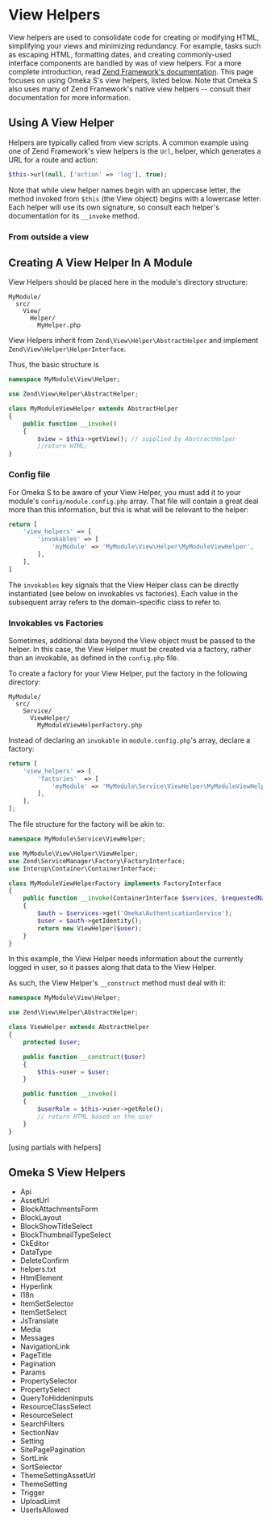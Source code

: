 # View Helpers

View helpers are used to consolidate code for creating or modifying HTML, simplifying your views and minimizing redundancy. For example, tasks such as escaping HTML, formatting dates, and creating commonly-used interface components are handled by was of view helpers. For a more complete introduction, read [Zend Framework's documentation](https://docs.zendframework.com/zend-view/helpers/intro/). This page focuses on using Omeka S's view helpers, listed below. Note that Omeka S also uses many of Zend Framework's native view helpers -- consult their documentation for more information.

## Using A View Helper

Helpers are typically called from view scripts. A common example using one of Zend Framework's view helpers is the `Url`, helper, which generates a URL for a route and action:

```php
$this->url(null, ['action' => 'log'], true);
```

Note that while view helper names begin with an uppercase letter, the method invoked from `$this` (the View object) begins with a lowercase letter. Each helper will use its own signature, so consult each helper's documentation for its `__invoke` method.

### From outside a view



## Creating A View Helper In A Module

View Helpers should be placed here in the module's directory structure:

```
MyModule/
  src/
    View/
      Helper/
        MyHelper.php
```

View Helpers inherit from `Zend\View\Helper\AbstractHelper` and implement `Zend\View\Helper\HelperInterface`.

Thus, the basic structure is

```php
namespace MyModule\View\Helper;

use Zend\View\Helper\AbstractHelper;

class MyModuleViewHelper extends AbstractHelper
{
    public function __invoke()
    {
        $view = $this->getView(); // supplied by AbstractHelper
        //return HTML;
}

```

### Config file

For Omeka S to be aware of your View Helper, you must add it to your module's `config/module.config.php` array. That file will contain a great deal more than this information, but this is what will be relevant to the helper:

```php
return [
    'view_helpers' => [
        'invokables' => [
            'myModule' => 'MyModule\View\Helper\MyModuleViewHelper',
        ],
    ],
]
```

The `invokables` key signals that the View Helper class can be directly instantiated (see below on invokables vs factories). Each value in the subsequent array refers to the domain-specific class to refer to.

### Invokables vs Factories

Sometimes, additional data beyond the View object must be passed to the helper. In this case, the View Helper must be created via a factory, rather than an invokable, as defined in the `config.php` file.

To create a factory for your View Helper, put the factory in the following directory:

```
MyModule/
  src/
    Service/
      ViewHelper/
        MyModuleViewHelperFactory.php
```

Instead of declaring an `invokable` in `module.config.php`'s array, declare a factory:

```php
return [
    'view_helpers' => [
        'factories'  => [
            'myModule' => 'MyModule\Service\ViewHelper\MyModuleViewHelperFactory',
        ],
    ],
];
```

The file structure for the factory will be akin to:

```php
namespace MyModule\Service\ViewHelper;

use MyModule\View\Helper\ViewHelper;
use Zend\ServiceManager\Factory\FactoryInterface;
use Interop\Container\ContainerInterface;

class MyModuleViewHelperFactory implements FactoryInterface
{
    public function __invoke(ContainerInterface $services, $requestedName, array $options = null)
    {
        $auth = $services->get('Omeka\AuthenticationService');
        $user = $auth->getIdentity();
        return new ViewHelper($user);
    }
}
```
In this example, the View Helper needs information about the currently logged in user, so it passes along that data to the View Helper.

As such, the View Helper's `__construct` method must deal with it:

```php
namespace MyModule\View\Helper;

use Zend\View\Helper\AbstractHelper;

class ViewHelper extends AbstractHelper
{
    protected $user;

    public function __construct($user)
    {
        $this->user = $user;
    }

    public function __invoke()
    {
        $userRole = $this->user->getRole();
        // return HTML based on the user
    }
}
```

[using partials with helpers]

## Omeka S View Helpers

* Api
* AssetUrl
* BlockAttachmentsForm
* BlockLayout
* BlockShowTitleSelect
* BlockThumbnailTypeSelect
* CkEditor
* DataType
* DeleteConfirm
* helpers.txt
* HtmlElement
* Hyperlink
* I18n
* ItemSetSelector
* ItemSetSelect
* JsTranslate
* Media
* Messages
* NavigationLink
* PageTitle
* Pagination
* Params
* PropertySelector
* PropertySelect
* QueryToHiddenInputs
* ResourceClassSelect
* ResourceSelect
* SearchFilters
* SectionNav
* Setting
* SitePagePagination
* SortLink
* SortSelector
* ThemeSettingAssetUrl
* ThemeSetting
* Trigger
* UploadLimit
* UserIsAllowed
